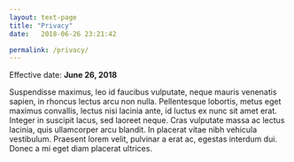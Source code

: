 ```yaml
---
layout: text-page
title: "Privacy"
date:   2018-06-26 23:21:42

permalink: /privacy/
---
```


Effective date: **June 26, 2018**

Suspendisse maximus, leo id faucibus vulputate, neque mauris venenatis sapien, in rhoncus lectus arcu non nulla. Pellentesque lobortis, metus eget maximus convallis, lectus nisi lacinia ante, id luctus ex nunc sit amet erat. Integer in suscipit lacus, sed laoreet neque. Cras vulputate massa ac lectus lacinia, quis ullamcorper arcu blandit. In placerat vitae nibh vehicula vestibulum. Praesent lorem velit, pulvinar a erat ac, egestas interdum dui. Donec a mi eget diam placerat ultrices.